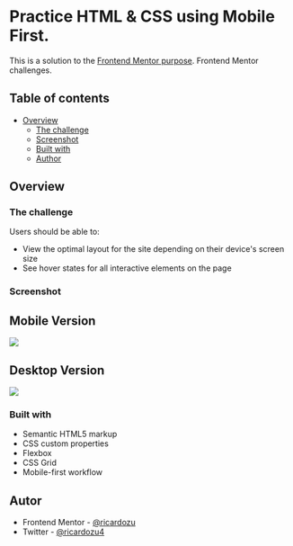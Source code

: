 # Practice HTML & CSS using Mobile First. 

This is a solution to the [Frontend Mentor purpose](https://www.frontendmentor.io/challenges/room-homepage-BtdBY_ENq). Frontend Mentor challenges.

## Table of contents

- [Overview](#overview)
  - [The challenge](#the-challenge)
  - [Screenshot](#screenshot)
  - [Built with](#built-with)
  - [Author](#author)


## Overview

### The challenge

Users should be able to:

- View the optimal layout for the site depending on their device's screen size
- See hover states for all interactive elements on the page

### Screenshot

 <h2>Mobile Version</h2>

![](https://i.postimg.cc/YqkyCxgb/mobile-png-2.png)


<h2>Desktop Version</h2>

![](https://i.postimg.cc/J4qYDB5m/Desktop-png-1.png)



### Built with

- Semantic HTML5 markup
- CSS custom properties
- Flexbox
- CSS Grid
- Mobile-first workflow

## Autor
- Frontend Mentor - [@ricardozu](https://www.frontendmentor.io/profile/ricardozu)
- Twitter - [@ricardozu4](https://www.twitter.com/ricardozu4)

